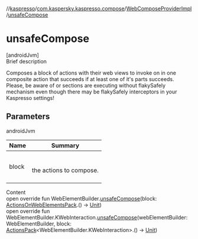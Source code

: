 //[kaspresso](../../index.md)/[com.kaspersky.kaspresso.compose](../index.md)/[WebComposeProviderImpl](index.md)/[unsafeCompose](unsafe-compose.md)



# unsafeCompose  
[androidJvm]  
Brief description  


Composes a block of actions with their web views to invoke on in one composite action that succeeds if at least one of it's parts succeeds. Please, be aware of or sections are executing without flakySafely mechanism     even though there may be flakySafely interceptors in your Kaspresso settings!



## Parameters  
  
androidJvm  
  
|  Name|  Summary| 
|---|---|
| block| <br><br>the actions to compose.<br><br>
  
  
Content  
open override fun WebElementBuilder.[unsafeCompose](unsafe-compose.md)(block: [ActionsOnWebElementsPack](../../com.kaspersky.kaspresso.compose.pack/-actions-on-web-elements-pack/index.md).() -> [Unit](https://kotlinlang.org/api/latest/jvm/stdlib/kotlin/-unit/index.html))  
open override fun WebElementBuilder.KWebInteraction.[unsafeCompose](unsafe-compose.md)(webElementBuilder: WebElementBuilder, block: [ActionsPack](../../com.kaspersky.kaspresso.compose.pack/-actions-pack/index.md)<WebElementBuilder.KWebInteraction>.() -> [Unit](https://kotlinlang.org/api/latest/jvm/stdlib/kotlin/-unit/index.html))  




